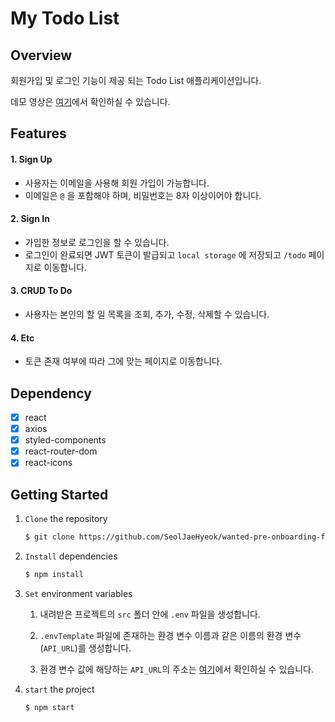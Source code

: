 # My Todo List

## Overview

회원가입 및 로그인 기능이 제공 되는 Todo List 애플리케이션입니다.

데모 영상은 [여기](https://youtu.be/CsxWluFf8vE)에서 확인하실 수 있습니다.

## Features

#### 1. Sign Up

- 사용자는 이메일을 사용해 회원 가입이 가능합니다.
- 이메일은 `@` 을 포함해야 하며, 비밀번호는 8자 이상이어야 합니다.

#### 2. Sign In

- 가입한 정보로 로그인을 할 수 있습니다.
- 로그인이 완료되면 JWT 토큰이 발급되고 `local storage` 에 저장되고 `/todo` 페이지로 이동합니다.

#### 3. CRUD To Do

- 사용자는 본인의 할 일 목록을 조회, 추가, 수정, 삭제할 수 있습니다.

#### 4. Etc

- 토큰 존재 여부에 따라 그에 맞는 페이지로 이동합니다.

## Dependency

- [x] react
- [x] axios
- [x] styled-components
- [x] react-router-dom
- [x] react-icons

## Getting Started

1. `Clone` the repository

   ```markdown
   $ git clone https://github.com/SeolJaeHyeok/wanted-pre-onboarding-fe.git
   ```

2. `Install` dependencies

   ```markdown
   $ npm install
   ```

3. `Set` environment variables

   1. 내려받은 프로젝트의 `src` 폴더 안에 `.env` 파일을 생성합니다.

   2. `.envTemplate` 파일에 존재하는 환경 변수 이름과 같은 이름의 환경 변수(`API_URL`)를 생성합니다.

   3. 환경 변수 값에 해당하는 `API_URL`의 주소는 [여기](https://github.com/walking-sunset/selection-task)에서 확인하실 수 있습니다.

4. `start` the project

   ```markdown
   $ npm start
   ```
